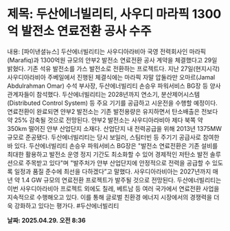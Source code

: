 # **제목: 두산에너빌리티, 사우디 마라픽 1300억 발전소 연료전환 공사 수주**

  내용: [파이낸셜뉴스] 두산에너빌리티는 사우디아라비아 국영 전력회사인 마라픽(Marafiq)과 1300억원 규모의 얀부2 발전소 연료전환 공사 계약을 체결했다고 29일 밝혔다. 기존 석유 발전소를 가스 발전소로 전환하는 프로젝트다.    지난 27일(현지시각) 사우디아라비아 주베일에서 진행된 체결식에는 마라픽 자말 압둘라만 오마르(Jamal Abdulrahman Omar) 수석 부사장, 두산에너빌리티 손승우 파워서비스 BG장 등 양사 관계자들이 참석했다.    두산에너빌리티는 2028년까지 연소기, 분산제어시스템(Distributed Control System) 등 주요 기기를 공급하고 시운전을 수행할 예정이다. 연료전환이 완료되면 얀부2 발전소는 기존 발전용량은 유지하면서 탄소배출은 전보다 약 25% 감축될 것으로 전망된다.    얀부2 발전소는 사우디아라비아 제다 북쪽 약 350km 떨어진 얀부 산업단지 소재다. 산업단지 내 전력공급을 위해 2013년 1375MW 규모로 준공됐다. 두산에너빌리티는 당시 보일러, 스팀터빈 등 주기기 공급사로 참여한 바 있다.    두산에너빌리티 손승우 파워서비스 BG장은 "발전소 연료전환은 기존 설비를 최대한 활용하고 발전소 운영 정지 기간도 최소화할 수 있어 경제적인 저탄소 발전 솔루션으로 주목받고 있다"며 "발주처가 얀부 산업단지에 안정적으로 전력을 공급할 수 있도록 일정과 품질 준수에 최선을 다하겠다”고 말했다.    사우디아라비아는 2027년까지 매년 약 1.4 GW 규모의 연료전환 프로젝트가 발주될 것으로 전망된다. 두산에너빌리티는 이번 사우디아라비아 프로젝트 외에도 칠레, 베트남 등 여러 국가에서 연료전환 사업을 지속적으로 수행해오고 있다. 이를 통해 글로벌 친환경 에너지 시장에서의 경쟁력을 더욱 강화하고 있다는 평가다. #두산에너빌리티

  **날짜: 2025.04.29. 오전 8:36**